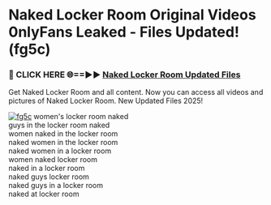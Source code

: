 # Naked Locker Room Original Videos 0nlyFans Leaked - Files Updated! (fg5c)

<h3>🔴 CLICK HERE 🌐==►► <a href="https://tinyurl.com/yckcrads" rel="nofollow">Naked Locker Room Updated Files</a></h3>

Get Naked Locker Room and all content. Now you can access all videos and pictures of Naked Locker Room. New Updated Files 2025!

[![fg5c](https://i.imgur.com/hpKpOFt.gif)](https://tinyurl.com/yckcrads)
women's locker room naked<br>
guys in the locker room naked<br>
women naked in the locker room<br>
naked women in the locker room<br>
naked women in a locker room<br>
women naked locker room<br>
naked in a locker room<br>
naked guys locker room<br>
naked guys in a locker room<br>
naked at locker room